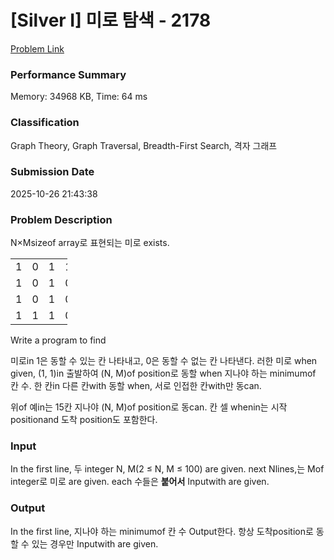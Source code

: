<!-- Official English translation (US) — human-reviewed -->
<!-- Original: README.md -->
<!-- Translation generated: 2025-10-26 16:46:49 UTC -->

# [Silver I] 미로 탐색 - 2178 

[Problem Link](https://www.acmicpc.net/problem/2178) 

### Performance Summary

Memory: 34968 KB, Time: 64 ms

### Classification

Graph Theory, Graph Traversal, Breadth-First Search, 격자 그래프

### Submission Date

2025-10-26 21:43:38

### Problem Description

<p>N×Msizeof array로 표현되는 미로 exists.</p>

<table class="table table-bordered" style="width:18%">
	<tbody>
		<tr>
			<td style="width:3%">1</td>
			<td style="width:3%">0</td>
			<td style="width:3%">1</td>
			<td style="width:3%">1</td>
			<td style="width:3%">1</td>
			<td style="width:3%">1</td>
		</tr>
		<tr>
			<td>1</td>
			<td>0</td>
			<td>1</td>
			<td>0</td>
			<td>1</td>
			<td>0</td>
		</tr>
		<tr>
			<td>1</td>
			<td>0</td>
			<td>1</td>
			<td>0</td>
			<td>1</td>
			<td>1</td>
		</tr>
		<tr>
			<td>1</td>
			<td>1</td>
			<td>1</td>
			<td>0</td>
			<td>1</td>
			<td>1</td>
		</tr>
	</tbody>
</table>

Write a program to find <p>미로in 1은 동할 수 있는 칸 나타내고, 0은 동할 수 없는 칸 나타낸다. 러한 미로 when given, (1, 1)in 출발하여 (N, M)of position로 동할 when 지나야 하는 minimumof 칸 수. 한 칸in 다른 칸with 동할 when, 서로 인접한 칸with만 동can.</p>

<p>위of 예in는 15칸 지나야 (N, M)of position로 동can. 칸 셀 whenin는 시작 positionand 도착 position도 포함한다.</p>

### Input 

 <p>In the first line, 두 integer N, M(2 ≤ N, M ≤ 100) are given. next Nlines,는 Mof integer로 미로 are given. each 수들은 <strong>붙어서</strong> Inputwith are given.</p>

### Output 

 <p>In the first line, 지나야 하는 minimumof 칸 수 Output한다. 항상 도착position로 동할 수 있는 경우만 Inputwith are given.</p>


